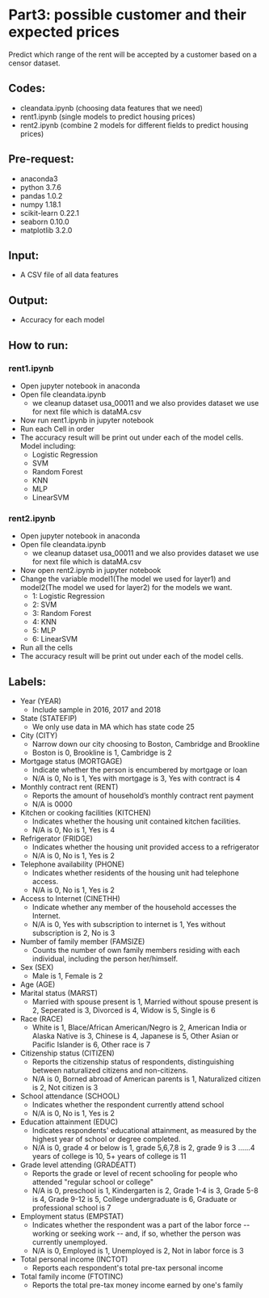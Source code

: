 # Part3: possible customer and their expected prices
 Predict which range of the rent will be accepted by a customer based on a censor dataset.

## Codes:
* cleandata.ipynb (choosing data features that we need)
* rent1.ipynb (single models to predict housing prices)
* rent2.ipynb (combine 2 models for different fields to predict housing prices)


## Pre-request:
* anaconda3
* python 3.7.6
* pandas 1.0.2
* numpy 1.18.1
* scikit-learn 0.22.1
* seaborn 0.10.0
* matplotlib 3.2.0

## Input:
* A CSV file of all data features

## Output:
* Accuracy for each model

## How to run:
### rent1.ipynb
* Open jupyter notebook in anaconda
* Open file cleandata.ipynb
   * we cleanup dataset usa_00011 and we also provides dataset we use for next file which is dataMA.csv
* Now run rent1.ipynb in jupyter notebook 
* Run each Cell in order
* The accuracy result will be print out under each of the model cells. Model including:
	* Logistic Regression
	* SVM
	* Random Forest
	* KNN
	* MLP
	* LinearSVM

### rent2.ipynb
* Open jupyter notebook in anaconda
* Open file cleandata.ipynb
   * we cleanup dataset usa_00011 and we also provides dataset we use for next file which is dataMA.csv
* Now open rent2.ipynb in jupyter notebook 
* Change the variable model1(The model we used for layer1) and model2(The model we used for layer2) for the models we want.
	* 1: Logistic Regression
	* 2: SVM
	* 3: Random Forest
	* 4: KNN
	* 5: MLP
	* 6: LinearSVM
* Run all the cells
* The accuracy result will be print out under each of the model cells.



## Labels:
* Year (YEAR)
   * Include sample in 2016, 2017 and 2018
* State (STATEFIP)
   * We only use data in MA which has state code 25
* City (CITY)
   * Narrow down our city choosing to Boston, Cambridge and Brookline
   * Boston is 0, Brookline is 1, Cambridge is 2
* Mortgage status (MORTGAGE)
   * Indicate whether the person is encumbered by mortgage or loan
   * N/A is 0, No is 1, Yes with mortgage is 3, Yes with contract is 4
* Monthly contract rent (RENT)
   * Reports the amount of household’s monthly contract rent payment
   * N/A is 0000 
* Kitchen or cooking facilities (KITCHEN)
   * Indicates whether the housing unit contained kitchen facilities.
   * N/A is 0, No is 1, Yes is 4
* Refrigerator (FRIDGE)
   * Indicates whether the housing unit provided access to a refrigerator
   * N/A is 0, No is 1, Yes is 2
* Telephone availability (PHONE)
   * Indicates whether residents of the housing unit had telephone access.
   * N/A is 0, No is 1, Yes is 2
* Access to Internet (CINETHH)
   * Indicate whether any member of the household accesses the Internet.
   * N/A is 0, Yes with subscription to internet is 1, Yes without subscription is 2, No is 3
* Number of family member (FAMSIZE)
   * Counts the number of own family members residing with each individual, including the person her/himself.
* Sex (SEX)
   * Male is 1, Female is 2
* Age (AGE)
* Marital status (MARST)
   * Married with spouse present is 1, Married without spouse present is 2, Seperated is 3, Divorced is 4, Widow is 5, Single is 6
* Race (RACE)
   * White is 1, Blace/African American/Negro is 2, American India or Alaska Native is 3, Chinese is 4, Japanese is 5, Other Asian or Pacific Islander is 6, Other race is 7
* Citizenship status (CITIZEN)
   * Reports the citizenship status of respondents, distinguishing between naturalized citizens and non-citizens.
   * N/A is 0, Borned abroad of American parents is 1, Naturalized citizen is 2, Not citizen is 3
* School attendance (SCHOOL)
   * Indicates whether the respondent currently attend school
   * N/A is 0, No is 1, Yes is 2
* Education attainment (EDUC)
   * Indicates respondents' educational attainment, as measured by the highest year of school or degree completed. 
   * N/A is 0, grade 4 or below is 1, grade 5,6,7,8 is 2, grade 9 is 3 …...4 years of college is 10, 5+ years of college is 11
* Grade level attending (GRADEATT)
   * Reports the grade or level of recent schooling for people who attended "regular school or college" 
   * N/A is 0, preschool is 1, Kindergarten is 2, Grade 1-4 is 3, Grade 5-8 is 4, Grade 9-12 is 5, College undergraduate is 6, Graduate or professional school is 7
* Employment status (EMPSTAT)
   * Indicates whether the respondent was a part of the labor force -- working or seeking work -- and, if so, whether the person was currently unemployed. 
   * N/A is 0, Employed is 1, Unemployed is 2, Not in labor force is 3
* Total personal income (INCTOT)
   * Reports each respondent's total pre-tax personal income
* Total family income (FTOTINC)
   * Reports the total pre-tax money income earned by one's family
